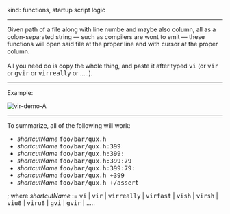 kind: functions, startup script logic
<hr/>
Given path of a file along with line numbe and maybe also column, all as a colon-separated string &#8212; such as compilers are wont to emit &#8212; these functions will open said file at the proper line and with cursor at the proper column.
<br/><br/>
All you need do is copy the whole thing, and paste it after typed <tt>vi</tt> (or <tt>vir</tt> or <tt>gvir</tt> or <tt>virreally</tt> or .....).

<hr/>
Example:<br/>

![vir-demo-A](https://github.com/user-attachments/assets/b080ad73-aac1-4d83-b28b-0477280b9aeb)


<hr/>
To summarize, all of the following will work:
<ul>
  <li><i>shortcutName</i> <tt>foo/bar/qux.h</tt></li>
  <li><i>shortcutName</i> <tt>foo/bar/qux.h:399</tt></li>
  <li><i>shortcutName</i> <tt>foo/bar/qux.h:399:</tt></li>
  <li><i>shortcutName</i> <tt>foo/bar/qux.h:399:79</tt></li>  
  <li><i>shortcutName</i> <tt>foo/bar/qux.h:399:79:</tt></li>
  <li><i>shortcutName</i> <tt>foo/bar/qux.h +399</tt></li>
  <li><i>shortcutName</i> <tt>foo/bar/qux.h +/assert</tt></li>
</ul>
; where <i>shortcutName</i> := <tt>vi</tt> | <tt>vir</tt> | <tt>virreally</tt> | <tt>virfast</tt> |
 <tt>vish</tt> | <tt>virsh</tt> | <tt>viu8</tt> | <tt>viru8</tt> | <tt>gvi</tt> | <tt>gvir</tt> | .....
